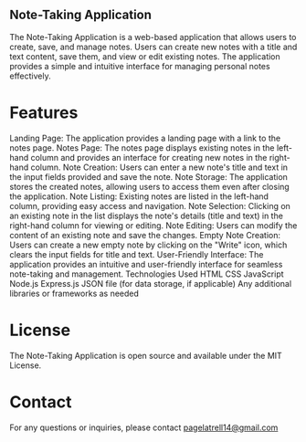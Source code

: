 ## Note-Taking Application ##
The Note-Taking Application is a web-based application that allows users to create, save, and manage notes. Users can create new notes with a title and text content, save them, and view or edit existing notes. The application provides a simple and intuitive interface for managing personal notes effectively.

# Features #
Landing Page: The application provides a landing page with a link to the notes page.
Notes Page: The notes page displays existing notes in the left-hand column and provides an interface for creating new notes in the right-hand column.
Note Creation: Users can enter a new note's title and text in the input fields provided and save the note.
Note Storage: The application stores the created notes, allowing users to access them even after closing the application.
Note Listing: Existing notes are listed in the left-hand column, providing easy access and navigation.
Note Selection: Clicking on an existing note in the list displays the note's details (title and text) in the right-hand column for viewing or editing.
Note Editing: Users can modify the content of an existing note and save the changes.
Empty Note Creation: Users can create a new empty note by clicking on the "Write" icon, which clears the input fields for title and text.
User-Friendly Interface: The application provides an intuitive and user-friendly interface for seamless note-taking and management.
Technologies Used
HTML
CSS
JavaScript
Node.js 
Express.js
JSON file (for data storage, if applicable)
Any additional libraries or frameworks as needed


# License #
The Note-Taking Application is open source and available under the MIT License.

# Contact #
For any questions or inquiries, please contact pagelatrell14@gmail.com
